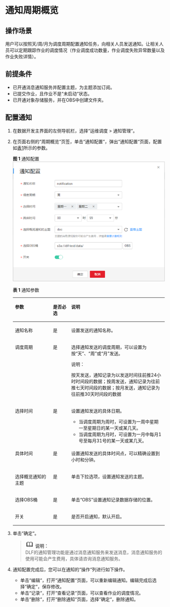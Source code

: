 # 通知周期概览<a name="dayu_01_0515"></a>

## 操作场景<a name="zh-cn_topic_0169701967_section3592135111215"></a>

用户可以按照天/周/月为调度周期配置通知任务，向相关人员发送通知。让相关人员可以定期跟踪作业的调度情况（作业调度成功数量，作业调度失败异常数量以及作业失败详情）。

## 前提条件<a name="zh-cn_topic_0169701967_section1179031012214"></a>

-   已开通消息通知服务并配置主题，为主题添加订阅。
-   已提交作业，且作业不是“未启动“状态。
-   已开通对象存储服务，并在OBS中创建文件夹。

## 配置通知<a name="zh-cn_topic_0169701967_section13795123320811"></a>

1.  在数据开发主界面的左侧导航栏，选择“运维调度  \>  通知管理“。
2.  在页面右侧的“周期概览“页签，单击“通知配置“，弹出“通知配置“页面，配置如[表1](#zh-cn_topic_0169701967_table63861718143217)所示的参数。

    **图 1**  通知配置<a name="zh-cn_topic_0169701967_fig0857174712534"></a>  
    ![](figures/通知配置.png "通知配置")

    **表 1**  通知参数

    <a name="zh-cn_topic_0169701967_table63861718143217"></a>
    <table><thead align="left"><tr id="zh-cn_topic_0169701967_row338615185328"><th class="cellrowborder" valign="top" width="25%" id="mcps1.2.4.1.1"><p id="zh-cn_topic_0169701967_p1438661819329"><a name="zh-cn_topic_0169701967_p1438661819329"></a><a name="zh-cn_topic_0169701967_p1438661819329"></a>参数</p>
    </th>
    <th class="cellrowborder" valign="top" width="12%" id="mcps1.2.4.1.2"><p id="zh-cn_topic_0169701967_p51361419341"><a name="zh-cn_topic_0169701967_p51361419341"></a><a name="zh-cn_topic_0169701967_p51361419341"></a>是否必选</p>
    </th>
    <th class="cellrowborder" valign="top" width="63%" id="mcps1.2.4.1.3"><p id="zh-cn_topic_0169701967_p13861118153215"><a name="zh-cn_topic_0169701967_p13861118153215"></a><a name="zh-cn_topic_0169701967_p13861118153215"></a>说明</p>
    </th>
    </tr>
    </thead>
    <tbody><tr id="zh-cn_topic_0169701967_row1338613183323"><td class="cellrowborder" valign="top" width="25%" headers="mcps1.2.4.1.1 "><p id="zh-cn_topic_0169701967_p7386141815328"><a name="zh-cn_topic_0169701967_p7386141815328"></a><a name="zh-cn_topic_0169701967_p7386141815328"></a>通知名称</p>
    </td>
    <td class="cellrowborder" valign="top" width="12%" headers="mcps1.2.4.1.2 "><p id="zh-cn_topic_0169701967_p141361110341"><a name="zh-cn_topic_0169701967_p141361110341"></a><a name="zh-cn_topic_0169701967_p141361110341"></a>是</p>
    </td>
    <td class="cellrowborder" valign="top" width="63%" headers="mcps1.2.4.1.3 "><p id="zh-cn_topic_0169701967_p13861818193210"><a name="zh-cn_topic_0169701967_p13861818193210"></a><a name="zh-cn_topic_0169701967_p13861818193210"></a>设置发送的通知名称。</p>
    </td>
    </tr>
    <tr id="zh-cn_topic_0169701967_row10414124017452"><td class="cellrowborder" valign="top" width="25%" headers="mcps1.2.4.1.1 "><p id="zh-cn_topic_0169701967_p15414194064510"><a name="zh-cn_topic_0169701967_p15414194064510"></a><a name="zh-cn_topic_0169701967_p15414194064510"></a>调度周期</p>
    </td>
    <td class="cellrowborder" valign="top" width="12%" headers="mcps1.2.4.1.2 "><p id="zh-cn_topic_0169701967_p18414124034519"><a name="zh-cn_topic_0169701967_p18414124034519"></a><a name="zh-cn_topic_0169701967_p18414124034519"></a>是</p>
    </td>
    <td class="cellrowborder" valign="top" width="63%" headers="mcps1.2.4.1.3 "><p id="zh-cn_topic_0169701967_p741594017453"><a name="zh-cn_topic_0169701967_p741594017453"></a><a name="zh-cn_topic_0169701967_p741594017453"></a>选择通知发送的调度周期，可以设置为按<span class="parmvalue" id="zh-cn_topic_0169701967_parmvalue1454143253012"><a name="zh-cn_topic_0169701967_parmvalue1454143253012"></a><a name="zh-cn_topic_0169701967_parmvalue1454143253012"></a>“天”</span>、<span class="parmvalue" id="zh-cn_topic_0169701967_parmvalue1882519343302"><a name="zh-cn_topic_0169701967_parmvalue1882519343302"></a><a name="zh-cn_topic_0169701967_parmvalue1882519343302"></a>“周”</span>或<span class="parmvalue" id="zh-cn_topic_0169701967_parmvalue138475369309"><a name="zh-cn_topic_0169701967_parmvalue138475369309"></a><a name="zh-cn_topic_0169701967_parmvalue138475369309"></a>“月”</span>发送。</p>
    <div class="note" id="zh-cn_topic_0169701967_note146341430781"><a name="zh-cn_topic_0169701967_note146341430781"></a><a name="zh-cn_topic_0169701967_note146341430781"></a><span class="notetitle"> 说明： </span><div class="notebody"><p id="zh-cn_topic_0169701967_p1263593019813"><a name="zh-cn_topic_0169701967_p1263593019813"></a><a name="zh-cn_topic_0169701967_p1263593019813"></a>按天发送，通知记录为以发送时间往前推24小时时间段的数据；按周发送，通知记录为往前推七天时间段的数据；按月发送，通知记录为往前推30天时间段的数据</p>
    </div></div>
    </td>
    </tr>
    <tr id="zh-cn_topic_0169701967_row4620174420133"><td class="cellrowborder" valign="top" width="25%" headers="mcps1.2.4.1.1 "><p id="zh-cn_topic_0169701967_p462174411132"><a name="zh-cn_topic_0169701967_p462174411132"></a><a name="zh-cn_topic_0169701967_p462174411132"></a>选择时间</p>
    </td>
    <td class="cellrowborder" valign="top" width="12%" headers="mcps1.2.4.1.2 "><p id="zh-cn_topic_0169701967_p2621244111310"><a name="zh-cn_topic_0169701967_p2621244111310"></a><a name="zh-cn_topic_0169701967_p2621244111310"></a>是</p>
    </td>
    <td class="cellrowborder" valign="top" width="63%" headers="mcps1.2.4.1.3 "><p id="zh-cn_topic_0169701967_p125401357191917"><a name="zh-cn_topic_0169701967_p125401357191917"></a><a name="zh-cn_topic_0169701967_p125401357191917"></a>设置通知发送的具体日期。</p>
    <a name="zh-cn_topic_0169701967_ul12869135381920"></a><a name="zh-cn_topic_0169701967_ul12869135381920"></a><ul id="zh-cn_topic_0169701967_ul12869135381920"><li>当调度周期为周时，可设置为一周中星期一至星期日的某一天或某几天。</li><li>当调度周期为月时，可设置为一月中每月1号至每月31号的某一天或某几天。</li></ul>
    </td>
    </tr>
    <tr id="zh-cn_topic_0169701967_row731724911453"><td class="cellrowborder" valign="top" width="25%" headers="mcps1.2.4.1.1 "><p id="zh-cn_topic_0169701967_p163188491453"><a name="zh-cn_topic_0169701967_p163188491453"></a><a name="zh-cn_topic_0169701967_p163188491453"></a>具体时间</p>
    </td>
    <td class="cellrowborder" valign="top" width="12%" headers="mcps1.2.4.1.2 "><p id="zh-cn_topic_0169701967_p1531810495451"><a name="zh-cn_topic_0169701967_p1531810495451"></a><a name="zh-cn_topic_0169701967_p1531810495451"></a>是</p>
    </td>
    <td class="cellrowborder" valign="top" width="63%" headers="mcps1.2.4.1.3 "><p id="zh-cn_topic_0169701967_p87151712122317"><a name="zh-cn_topic_0169701967_p87151712122317"></a><a name="zh-cn_topic_0169701967_p87151712122317"></a>设置通知发送的具体时间点，可以精确设置到小时和分钟。</p>
    </td>
    </tr>
    <tr id="zh-cn_topic_0169701967_row19221159134513"><td class="cellrowborder" valign="top" width="25%" headers="mcps1.2.4.1.1 "><p id="zh-cn_topic_0169701967_p142219592453"><a name="zh-cn_topic_0169701967_p142219592453"></a><a name="zh-cn_topic_0169701967_p142219592453"></a>选择概览通知的主题</p>
    </td>
    <td class="cellrowborder" valign="top" width="12%" headers="mcps1.2.4.1.2 "><p id="zh-cn_topic_0169701967_p10221135944515"><a name="zh-cn_topic_0169701967_p10221135944515"></a><a name="zh-cn_topic_0169701967_p10221135944515"></a>是</p>
    </td>
    <td class="cellrowborder" valign="top" width="63%" headers="mcps1.2.4.1.3 "><p id="zh-cn_topic_0169701967_p1922115914454"><a name="zh-cn_topic_0169701967_p1922115914454"></a><a name="zh-cn_topic_0169701967_p1922115914454"></a>单击下拉选项，设置通知发送的主题。</p>
    </td>
    </tr>
    <tr id="zh-cn_topic_0169701967_row83611613466"><td class="cellrowborder" valign="top" width="25%" headers="mcps1.2.4.1.1 "><p id="zh-cn_topic_0169701967_p2036111618461"><a name="zh-cn_topic_0169701967_p2036111618461"></a><a name="zh-cn_topic_0169701967_p2036111618461"></a>选择OBS桶</p>
    </td>
    <td class="cellrowborder" valign="top" width="12%" headers="mcps1.2.4.1.2 "><p id="zh-cn_topic_0169701967_p536141618463"><a name="zh-cn_topic_0169701967_p536141618463"></a><a name="zh-cn_topic_0169701967_p536141618463"></a>是</p>
    </td>
    <td class="cellrowborder" valign="top" width="63%" headers="mcps1.2.4.1.3 "><p id="zh-cn_topic_0169701967_p1036191644616"><a name="zh-cn_topic_0169701967_p1036191644616"></a><a name="zh-cn_topic_0169701967_p1036191644616"></a>单击<span class="uicontrol" id="zh-cn_topic_0169701967_uicontrol11943172510276"><a name="zh-cn_topic_0169701967_uicontrol11943172510276"></a><a name="zh-cn_topic_0169701967_uicontrol11943172510276"></a>“OBS”</span>设置通知记录数据存储的位置。</p>
    </td>
    </tr>
    <tr id="zh-cn_topic_0169701967_row96362401469"><td class="cellrowborder" valign="top" width="25%" headers="mcps1.2.4.1.1 "><p id="zh-cn_topic_0169701967_p166361640144612"><a name="zh-cn_topic_0169701967_p166361640144612"></a><a name="zh-cn_topic_0169701967_p166361640144612"></a>开关</p>
    </td>
    <td class="cellrowborder" valign="top" width="12%" headers="mcps1.2.4.1.2 "><p id="zh-cn_topic_0169701967_p13470152204614"><a name="zh-cn_topic_0169701967_p13470152204614"></a><a name="zh-cn_topic_0169701967_p13470152204614"></a>是</p>
    </td>
    <td class="cellrowborder" valign="top" width="63%" headers="mcps1.2.4.1.3 "><p id="zh-cn_topic_0169701967_p7470552194617"><a name="zh-cn_topic_0169701967_p7470552194617"></a><a name="zh-cn_topic_0169701967_p7470552194617"></a>是否开启通知，默认开启。</p>
    </td>
    </tr>
    </tbody>
    </table>

3.  单击“确定“。

    >![](public_sys-resources/icon-note.gif) **说明：**   
    >DLF的通知管理功能是通过消息通知服务来发送消息，消息通知服务的使用可能会产生费用，具体请咨询消息通知服务。  

4.  通知配置完成后，您可以在通知的“操作“列进行如下操作。
    -   单击“编辑“，打开“通知配置“页面，可以重新编辑通知。编辑完成后选择“确定“，保存修改。
    -   单击“记录“，打开“查看记录“页面，可以查看作业的调度情况。
    -   单击“删除“，打开“删除通知“页面，选择“确定“，删除通知。


